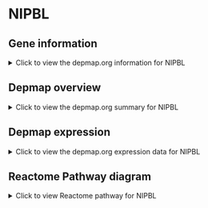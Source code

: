 <h1>NIPBL</h1>

<h2>Gene information</h2>
<details>
  <summary>Click to view the depmap.org information for NIPBL</summary>
  <iframe src="https://depmap.org/portal/gene/NIPBL?tab=about" style="border:none;width:100%;height:800px"></iframe>
</details>

<h2>Depmap overview</h2>
<details>
  <summary>Click to view the depmap.org summary for NIPBL</summary>
  <iframe src="https://depmap.org/portal/gene/NIPBL?tab=overview" style="border:none;width:100%;height:800px"></iframe>
</details>

<h2>Depmap expression</h2>
<details>
  <summary>Click to view the depmap.org expression data for NIPBL</summary>
  <iframe src="https://depmap.org/portal/gene/NIPBL?tab=characterization" style="border:none;width:100%;height:800px"></iframe>
</details>



<h2>Reactome Pathway diagram</h2>
<details>
  <summary>Click to view Reactome pathway for NIPBL</summary>
  <p>Cohesin Loading onto Chromatin</p>
  <iframe src="https://reactome.org/PathwayBrowser/#/R-HSA-2470946" style="border:none;width:100%;height:800px"></iframe>
</details>



